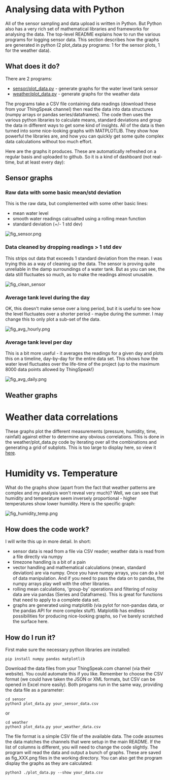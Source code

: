 # Analysing data with Python

All of the sensor sampling and data upload is written in Python. But Python also has a very rich set of mathematical libraries and frameworks for analysing the data. The top-level README explains how to run the various programs for logging sensor data. This section describes how the graphs are generated in python (2 plot_data.py programs: 1 for the sensor plots, 1 for the weather data).

## What does it do?
There are 2 programs:
* [sensor/plot_data.py](sensor/plot_data.py) - generate graphs for the water level tank sensor
* [weather/plot_data.py](weather/plot_data.py) - generate graphs for the weather data

The programs take a CSV file containing data readings (download these from your ThingSpeak channel) then read the data into data structures (numpy arrays or pandas series/dataframes). The code then uses the various python libraries to calculate means, standard deviations and group the data in different ways to get some kind of insights. All of the data is then turned into some nice-looking graphs with MATPLOTLIB. They show how powerful the libraries are, and how you can quickly get some quite complex data calculations without too much effort.

Here are the graphs it produces. These are automatically refreshed on a regular basis and uploaded to github. So it is a kind of dashboard (not real-time, but at least every day):

## Sensor graphs
### Raw data with some basic mean/std deviation
This is the raw data, but complemented with some other basic lines:
* mean water level
* smooth water readings calcualted using a rolling mean function
* standard deviation (+/- 1 std dev)

![fig_sensor.png](fig_sensor.png)

### Data cleaned by dropping readings > 1 std dev
This strips out data that exceeds 1 standard deviation from the mean. I was trying this as a way of cleaning up the data. The sensor is proving quite unreliable in the damp surroundings of a water tank. But as you can see, the data still fluctuates so much, as to make the readings almost unusable.

![fig_clean_sensor](fig_clean_sensor.png)

### Average tank level during the day
OK, this doesn't make sense over a long period, but it is useful to see how the level fluctuates over a shorter period - maybe during the summer. I may change this to only plot a sub-set of the data.

![fig_avg_hourly.png](fig_avg_hourly.png)

### Average tank level per day
This is a bit more useful - it averages the readings for a given day and plots this on a timeline, day-by-day for the entire data set. This shows how the water level fluctuates over the life-time of the project (up to the maximum 8000 data points allowed by ThingSpeak!)

![fig_avg_daily.png](fig_avg_daily.png)

## Weather graphs
# Weather data correlations
These graphs plot the different measurements (pressure, humidity, time, rainfall) against either to determine any obvious correlations.
This is done in the weather/plot_data.py code by iterating over all the combinations and generating a grid of subplots. This is too large to display here, so view it [here](fig_weather.png).

# Humidity vs. Temperature
What do the graphs show (apart from the fact that weather patterns are complex and my analysis won't reveal very much)? Well, we can see that humidity and temperature seem inversely proportional - higher temperatures show lower humidity. Here is the specific graph:

![fig_humidity_temp.png](img/fig_humidity_temp.png)

## How does the code work?
I will write this up in more detail. In short:
* sensor data is read from a file via CSV reader; weather data is read from a file directly via numpy
* timezone handling is a bit of a pain
* vector handling and mathematical calculations (mean, standard deviation) are via numpy. Once you have numpy arrays, you can do a lot of data manipulation. And if you need to pass the data on to pandas, the numpy arrays play well with the other libraries.
* rolling mean calculations, 'group-by' operations and filtering of noisy data are via pandas (Series and Dataframes). This is great for functions that need to apply to a complete data set.
* graphs are generated using matplotlib (via pylot for non-pandas data, or the pandas API for more complex stuff). Matplotlib has endless possibilities for producing nice-looking graphs, so I've barely scratched the surface here.

## How do I run it?
First make sure the necessary python libraries are installed:
```
pip install numpy pandas matplotlib
```

Download the data files from your ThingSpeak.com channel (via their website). You could automate this if you like. Remember to choose the CSV format (we could have taken the JSON or XML formats, but CSV can be opened in Excel more easily).
Both progams run in the same way, providing the data file as a parameter:
```
cd sensor
python3 plot_data.py your_sensor_data.csv
```
or
```
cd weather
python3 plot_data.py your_weather_data.csv
```

The file format is a simple CSV file of the available data. The code assumes the data matches the channels that were setup in the main README. If the list of columns is different, you will need to change the code slightly. The program will read the data and output a bunch of graphs. These are saved as fig_XXX.png files in the working directory.
You can also get the program display the graphs as they are calculated:

```
python3 ./plot_data.py --show your_data.csv
```

